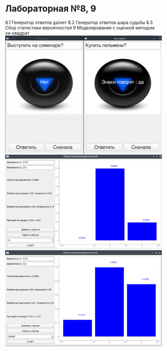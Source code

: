 # Лабораторная №8, 9
8.1 Генератор ответов да/нет
8.2 Генератор ответов шара судьбы
8.3 Сбор статистики вероятностей
9 Моделирование с оценкой методом хи-квадрат
![alt text](image.png)
![alt text](image-2.png)
![alt text](image-1.png)